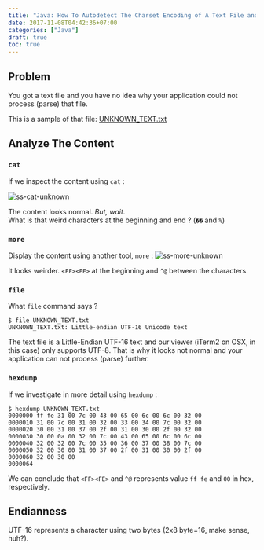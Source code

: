 ```yaml
---
title: "Java: How To Autodetect The Charset Encoding of A Text File and Remove Byte Order Mark (BOM)"
date: 2017-11-08T04:42:36+07:00
categories: ["Java"]
draft: true
toc: true
---
```


## Problem

You got a text file and you have no idea why your application could not process (parse) that file. 

This is a sample of that file:  [UNKNOWN_TEXT.txt](https://github.com/fahrinh/fahrinh.github.io/files/1451863/UNKNOWN_TEXT.txt)

## Analyze The Content

### `cat`
If we inspect the content using `cat` :

![ss-cat-unknown](https://user-images.githubusercontent.com/55460/32521234-57d76492-c445-11e7-855d-57c95197307e.png)

The content looks normal. _But, wait_.  
What is that weird characters at the beginning and end ? (`��` and `%`)

<!--more-->

### `more`

Display the content using another tool, `more` :
![ss-more-unknown](https://user-images.githubusercontent.com/55460/32521773-6b818124-c447-11e7-965e-eea4cfe6ac17.png)

It looks weirder. `<FF><FE>` at the beginning and `^@` between the characters.

### `file`

What `file` command says ?  

```shell-session
$ file UNKNOWN_TEXT.txt
UNKNOWN_TEXT.txt: Little-endian UTF-16 Unicode text  
```
The text file is a Little-Endian UTF-16 text and our viewer (iTerm2 on OSX, in this case) only supports UTF-8. That is why it looks not normal and your application can not process (parse) further.

### `hexdump`

If we investigate in more detail using `hexdump` :
```shell-session
$ hexdump UNKNOWN_TEXT.txt
0000000 ff fe 31 00 7c 00 43 00 65 00 6c 00 6c 00 32 00
0000010 31 00 7c 00 31 00 32 00 33 00 34 00 7c 00 32 00
0000020 30 00 31 00 37 00 2f 00 31 00 30 00 2f 00 32 00
0000030 30 00 0a 00 32 00 7c 00 43 00 65 00 6c 00 6c 00
0000040 32 00 32 00 7c 00 35 00 36 00 37 00 38 00 7c 00
0000050 32 00 30 00 31 00 37 00 2f 00 31 00 30 00 2f 00
0000060 32 00 30 00
0000064
```

We can conclude that `<FF><FE>` and `^@` represents value `ff fe` and `00` in hex, respectively.

## Endianness
UTF-16 represents a character using two bytes (2x8 byte=16, make sense, huh?). 
